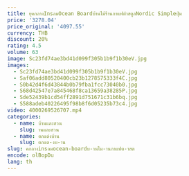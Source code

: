 ```yaml
---
title: ยุคกลางInsลมOcean Boardบ้านไม้ร้านกาแฟต่ําสตูลNordic Simpleปุ่ม
price: '3278.04'
price_original: '4097.55'
currency: THB
discount: 20%
rating: 4.5
volume: 63
image: Sc23fd74ae3bd41d099f305b1b9f1b30eV.jpg
images:
  - Sc23fd74ae3bd41d099f305b1b9f1b30eV.jpg
  - Saf06add80520400cb23b1278575333f4C.jpg
  - S0b42d4f6d43844b0b79fba1fcc73040b0.jpg
  - S68d42547e7a845468f8ca13659a38285P.jpg
  - Sde52439b1cd54ff2891d751671c31b6bq.jpg
  - S588adeb40226495f98b8f6d05235b73c4.jpg
video: 4000269526707.mp4
categories:
  - name: บ้านและสวน
    slug: านและสวน
  - name: ตกแต่งบ้าน
    slug: ตกแต-งบ-าน
slug: คกลางinsลมocean-boardบ-านไม-านกาแฟต-าสต
encode: olBopDu
lang: th
---
```

  